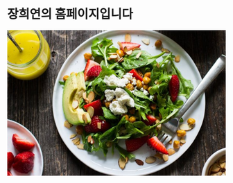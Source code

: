 <!DOCTYPE html>
<html lang="ko">
<head>
    <meta charset="UTF-8">
    <title>piacis0722 homepage</title>
</head>
<body>
    <h1>장희연의 홈페이지입니다</h1>
    <div class=""><img src="images/02.jpg" alt=""></div>
</body>
</html>
